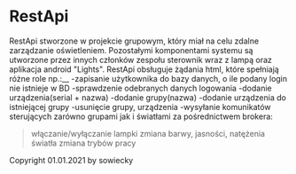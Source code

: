 # RestApi
RestApi stworzone w projekcie grupowym, który miał na celu zdalne zarządzanie oświetleniem. Pozostałymi komponentami systemu są utworzone przez innych członków zespołu sterownik wraz z lampą oraz aplikacja android "Lights". RestApi obsługuje żądania html, które spełniają różne role np.:__
-zapisanie użytkownika do bazy danych, o ile podany login nie istnieje w BD
-sprawdzenie odebranych danych logowania
-dodanie urządzenia(serial + nazwa)
-dodanie grupy(nazwa)
-dodanie urządzenia do istniejącej grupy
-usunięcie grupy, urządzenia
-wysyłanie komunikatów sterujących zarówno grupami jak i światłami za pośrednictwem brokera:
  >włączanie/wyłączanie lampki
  >zmiana barwy, jasności, natężenia światła
  >zmiana trybów pracy

Copyright 01.01.2021 by sowiecky
